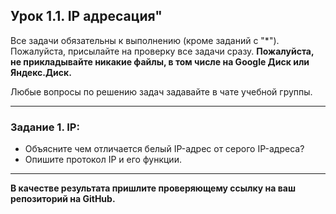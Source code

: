## Урок 1.1. IP адресация"

Все задачи обязательны к выполнению (кроме заданий с "\*"). Пожалуйста, присылайте на проверку все задачи сразу.
**Пожалуйста, не прикладывайте никакие файлы, в том числе на Google Диск или Яндекс.Диск.**

Любые вопросы по решению задач задавайте в чате учебной группы.

---

### Задание 1. IP:

- Объясните чем отличается белый IP-адрес от серого IP-адреса?
- Опишите протокол IP и его функции.

---

**В качестве результата пришлите проверяющему ссылку на ваш репозиторий на GitHub.**
